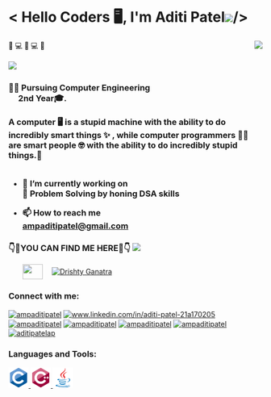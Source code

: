 <h1 align="left"> < Hello Coders 🖥, I'm Aditi Patel<img src="https://raw.githubusercontent.com/syedareehaquasar/syedareehaquasar/master/gifs/Hi.gif" width="30px">/></h2>
<img align="right" src="https://cdn.dribbble.com/users/2344801/screenshots/4774578/alphatestersanimation2.gif" height="350" />
  🚀 💻 🚀 💻 🚀 
<br /><br /><img src="https://badges.pufler.dev/visits/aditipatelap/aditipatelap" width="100px">
<h3> 👩‍🎓 Pursuing Computer Engineering <br/> &nbsp;&nbsp;&nbsp;&nbsp;&nbsp;2nd Year🎓.<br /> <br/>A computer 🖥 is a stupid machine with the ability to do incredibly smart things ✨ , while computer programmers 👩‍💻 are smart people 🤓 with the ability to do incredibly stupid things.💯
<br/><br/>

- 🔭 I’m currently working on 
      <br> **🚀 Problem Solving by honing DSA skills**

- 📫 How to reach me 
      <br> **ampaditipatel@gmail.com**
<p align="left">
  <p align = "left"><h3 align="left">👇🤩YOU CAN FIND ME HERE🤩👇 <img src="https://github.com/rajput2107/rajput2107/blob/master/Assets/Handshake.gif" height="33px" /></p>  </h3>
  
&emsp;&emsp;<a href="www.linkedin.com/in/aditi-patel-21a170205" target="blank"><img align="center" src="https://cdn.jsdelivr.net/npm/simple-icons@3.0.1/icons/linkedin.svg"  height="30" width="40" /></a>
&emsp;<a href="https://github.com/aditipatelap" target="blank"><img align="center" src="https://cdn.jsdelivr.net/npm/simple-icons@3.0.1/icons/github.svg" alt="Drishty Ganatra" height="30" width="40" /></a>
  
<h3 align="left">Connect with me:</h3>
<p align="left">
<a href="https://twitter.com/ampaditipatel" target="blank"><img align="center" src="https://raw.githubusercontent.com/rahuldkjain/github-profile-readme-generator/master/src/images/icons/Social/twitter.svg" alt="ampaditipatel" height="30" width="40" /></a>
<a href="https://linkedin.com/in/www.linkedin.com/in/aditi-patel-21a170205" target="blank"><img align="center" src="https://raw.githubusercontent.com/rahuldkjain/github-profile-readme-generator/master/src/images/icons/Social/linked-in-alt.svg" alt="www.linkedin.com/in/aditi-patel-21a170205" height="30" width="40" /></a>
<a href="https://www.codechef.com/users/ampaditipatel" target="blank"><img align="center" src="https://cdn.jsdelivr.net/npm/simple-icons@3.1.0/icons/codechef.svg" alt="ampaditipatel" height="30" width="40" /></a>
<a href="https://www.hackerrank.com/ampaditipatel" target="blank"><img align="center" src="https://raw.githubusercontent.com/rahuldkjain/github-profile-readme-generator/master/src/images/icons/Social/hackerrank.svg" alt="ampaditipatel" height="30" width="40" /></a>
<a href="https://codeforces.com/profile/ampaditipatel" target="blank"><img align="center" src="https://cdn.jsdelivr.net/npm/simple-icons@3.0.1/icons/codeforces.svg" alt="ampaditipatel" height="30" width="40" /></a>
<a href="https://www.leetcode.com/ampaditipatel" target="blank"><img align="center" src="https://raw.githubusercontent.com/rahuldkjain/github-profile-readme-generator/master/src/images/icons/Social/leet-code.svg" alt="ampaditipatel" height="30" width="40" /></a>
<a href="https://auth.geeksforgeeks.org/user/aditipatelap" target="blank"><img align="center" src="https://raw.githubusercontent.com/rahuldkjain/github-profile-readme-generator/master/src/images/icons/Social/geeks-for-geeks.svg" alt="aditipatelap" height="30" width="40" /></a>
</p>

<h3 align="left">Languages and Tools:</h3>
<p align="left"> <a href="https://www.cprogramming.com/" target="_blank"> <img src="https://raw.githubusercontent.com/devicons/devicon/master/icons/c/c-original.svg" alt="c" width="40" height="40"/> </a> <a href="https://www.w3schools.com/cpp/" target="_blank"> <img src="https://raw.githubusercontent.com/devicons/devicon/master/icons/cplusplus/cplusplus-original.svg" alt="cplusplus" width="40" height="40"/> </a> <a href="https://www.java.com" target="_blank"> <img src="https://raw.githubusercontent.com/devicons/devicon/master/icons/java/java-original.svg" alt="java" width="40" height="40"/> </a> </p>
